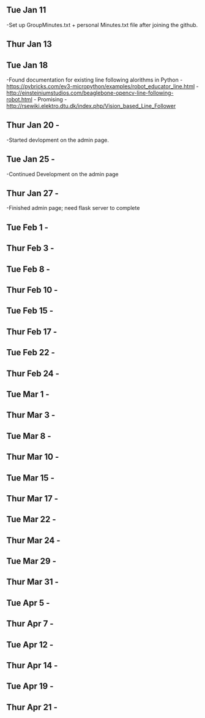## Tue Jan 11
-Set up GroupMinutes.txt + personal Minutes.txt file after joining the github.

## Thur Jan 13


## Tue Jan 18
-Found documentation for existing line following alorithms in Python
  -https://pybricks.com/ev3-micropython/examples/robot_educator_line.html
  -http://einsteiniumstudios.com/beaglebone-opencv-line-following-robot.html - Promising
  -http://rsewiki.elektro.dtu.dk/index.php/Vision_based_Line_Follower

## Thur Jan 20 - 
-Started devlopment on the admin page.


## Tue Jan 25 - 
-Continued Development on the admin page

## Thur Jan 27 - 
-Finished admin page; need flask server to complete 

## Tue Feb 1 - 


## Thur Feb 3 - 


## Tue Feb 8 - 


## Thur Feb 10 - 


## Tue Feb 15 - 


## Thur Feb 17 - 


## Tue Feb 22 - 


## Thur Feb 24 - 


## Tue Mar 1 - 


## Thur Mar 3 - 


## Tue Mar 8 - 


## Thur Mar 10 - 


## Tue Mar 15 - 


## Thur Mar 17 - 


## Tue Mar 22 - 


## Thur Mar 24 - 


## Tue Mar 29 - 


## Thur Mar 31 - 


## Tue Apr 5 - 


## Thur Apr 7 - 


## Tue Apr 12 - 


## Thur Apr 14 - 


## Tue Apr 19 - 


## Thur Apr 21 - 
